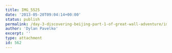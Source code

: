 ```yaml
---
title: IMG_5525
date: '2013-05-20T09:04:14+00:00'
status: publish
permalink: /day-3-discovering-beijing-part-1-of-great-wall-adventure/img_5525-2
author: 'Dylan Pavelko'
excerpt: ''
type: attachment
id: 562
---
```

<!DOCTYPE html PUBLIC "-//W3C//DTD HTML 4.0 Transitional//EN" "http://www.w3.org/TR/REC-html40/loose.dtd">
<?xml encoding="UTF-8">
